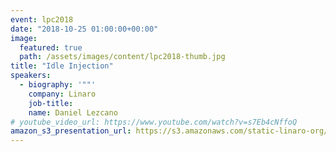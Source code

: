 ```yaml
---
event: lpc2018
date: "2018-10-25 01:00:00+00:00"
image:
  featured: true
  path: /assets/images/content/lpc2018-thumb.jpg
title: "Idle Injection"
speakers:
  - biography: '""'
    company: Linaro
    job-title:
    name: Daniel Lezcano
# youtube_video_url: https://www.youtube.com/watch?v=s7Eb4cNffoQ
amazon_s3_presentation_url: https://s3.amazonaws.com/static-linaro-org/event-resources/lpc2018/LPC2018-Thermal_Idle_injection_1.pdf
---
```

